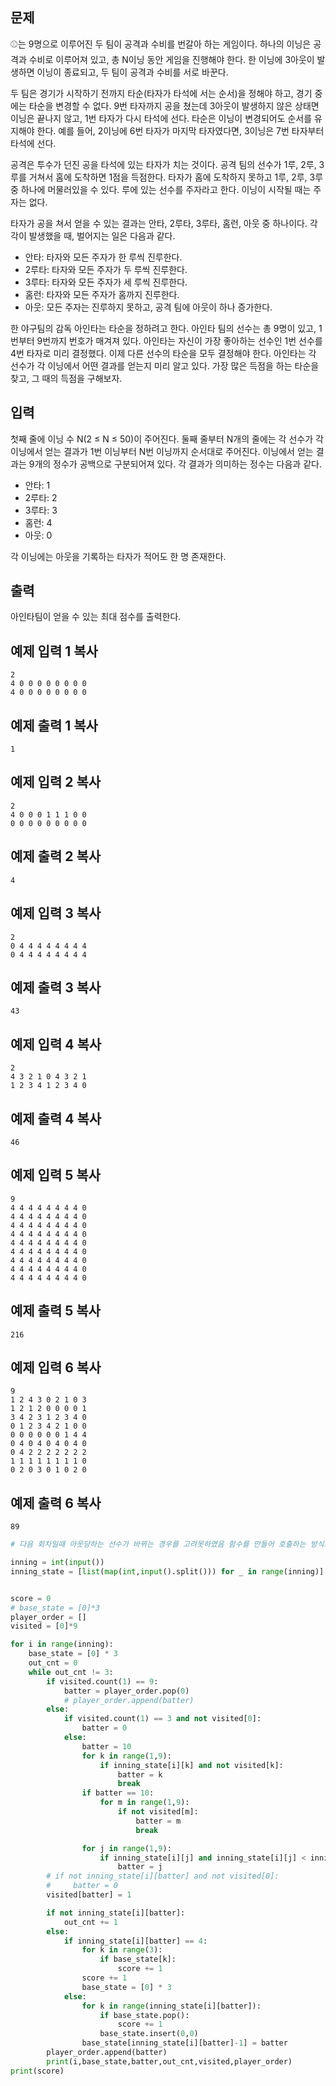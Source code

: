 ## 문제

⚾는 9명으로 이루어진 두 팀이 공격과 수비를 번갈아 하는 게임이다. 하나의 이닝은 공격과 수비로 이루어져 있고, 총 N이닝 동안 게임을 진행해야 한다. 한 이닝에 3아웃이 발생하면 이닝이 종료되고, 두 팀이 공격과 수비를 서로 바꾼다.

두 팀은 경기가 시작하기 전까지 타순(타자가 타석에 서는 순서)을 정해야 하고, 경기 중에는 타순을 변경할 수 없다. 9번 타자까지 공을 쳤는데 3아웃이 발생하지 않은 상태면 이닝은 끝나지 않고, 1번 타자가 다시 타석에 선다. 타순은 이닝이 변경되어도 순서를 유지해야 한다. 예를 들어, 2이닝에 6번 타자가 마지막 타자였다면, 3이닝은 7번 타자부터 타석에 선다.

공격은 투수가 던진 공을 타석에 있는 타자가 치는 것이다. 공격 팀의 선수가 1루, 2루, 3루를 거쳐서 홈에 도착하면 1점을 득점한다. 타자가 홈에 도착하지 못하고 1루, 2루, 3루 중 하나에 머물러있을 수 있다. 루에 있는 선수를 주자라고 한다. 이닝이 시작될 때는 주자는 없다.

타자가 공을 쳐서 얻을 수 있는 결과는 안타, 2루타, 3루타, 홈런, 아웃 중 하나이다. 각각이 발생했을 때, 벌어지는 일은 다음과 같다.

- 안타: 타자와 모든 주자가 한 루씩 진루한다.
- 2루타: 타자와 모든 주자가 두 루씩 진루한다.
- 3루타: 타자와 모든 주자가 세 루씩 진루한다.
- 홈런: 타자와 모든 주자가 홈까지 진루한다.
- 아웃: 모든 주자는 진루하지 못하고, 공격 팀에 아웃이 하나 증가한다.

한 야구팀의 감독 아인타는 타순을 정하려고 한다. 아인타 팀의 선수는 총 9명이 있고, 1번부터 9번까지 번호가 매겨져 있다. 아인타는 자신이 가장 좋아하는 선수인 1번 선수를 4번 타자로 미리 결정했다. 이제 다른 선수의 타순을 모두 결정해야 한다. 아인타는 각 선수가 각 이닝에서 어떤 결과를 얻는지 미리 알고 있다. 가장 많은 득점을 하는 타순을 찾고, 그 때의 득점을 구해보자.

## 입력

첫째 줄에 이닝 수 N(2 ≤ N ≤ 50)이 주어진다. 둘째 줄부터 N개의 줄에는 각 선수가 각 이닝에서 얻는 결과가 1번 이닝부터 N번 이닝까지 순서대로 주어진다. 이닝에서 얻는 결과는 9개의 정수가 공백으로 구분되어져 있다. 각 결과가 의미하는 정수는 다음과 같다.

- 안타: 1
- 2루타: 2
- 3루타: 3
- 홈런: 4
- 아웃: 0

각 이닝에는 아웃을 기록하는 타자가 적어도 한 명 존재한다.

## 출력

아인타팀이 얻을 수 있는 최대 점수를 출력한다.

## 예제 입력 1 복사

```
2
4 0 0 0 0 0 0 0 0
4 0 0 0 0 0 0 0 0
```

## 예제 출력 1 복사

```
1
```

## 예제 입력 2 복사

```
2
4 0 0 0 1 1 1 0 0
0 0 0 0 0 0 0 0 0
```

## 예제 출력 2 복사

```
4
```

## 예제 입력 3 복사

```
2
0 4 4 4 4 4 4 4 4
0 4 4 4 4 4 4 4 4
```

## 예제 출력 3 복사

```
43
```

## 예제 입력 4 복사

```
2
4 3 2 1 0 4 3 2 1
1 2 3 4 1 2 3 4 0
```

## 예제 출력 4 복사

```
46
```

## 예제 입력 5 복사

```
9
4 4 4 4 4 4 4 4 0
4 4 4 4 4 4 4 4 0
4 4 4 4 4 4 4 4 0
4 4 4 4 4 4 4 4 0
4 4 4 4 4 4 4 4 0
4 4 4 4 4 4 4 4 0
4 4 4 4 4 4 4 4 0
4 4 4 4 4 4 4 4 0
4 4 4 4 4 4 4 4 0
```

## 예제 출력 5 복사

```
216
```

## 예제 입력 6 복사

```
9
1 2 4 3 0 2 1 0 3
1 2 1 2 0 0 0 0 1
3 4 2 3 1 2 3 4 0
0 1 2 3 4 2 1 0 0
0 0 0 0 0 0 1 4 4
0 4 0 4 0 4 0 4 0
0 4 2 2 2 2 2 2 2
1 1 1 1 1 1 1 1 0
0 2 0 3 0 1 0 2 0
```

## 예제 출력 6 복사

```
89
```







```python
# 다음 회차일때 아웃당하는 선수가 바뀌는 경우를 고려못하였음 함수를 만들어 호출하는 방식으로 접근 해볼 예정

inning = int(input())
inning_state = [list(map(int,input().split())) for _ in range(inning)]


score = 0
# base_state = [0]*3
player_order = []
visited = [0]*9

for i in range(inning):
    base_state = [0] * 3
    out_cnt = 0
    while out_cnt != 3:
        if visited.count(1) == 9:
            batter = player_order.pop(0)
            # player_order.append(batter)
        else:
            if visited.count(1) == 3 and not visited[0]:
                batter = 0
            else:
                batter = 10
                for k in range(1,9):
                    if inning_state[i][k] and not visited[k]:
                        batter = k
                        break
                if batter == 10:
                    for m in range(1,9):
                        if not visited[m]:
                            batter = m
                            break

                for j in range(1,9):
                    if inning_state[i][j] and inning_state[i][j] < inning_state[i][batter] and not visited[j]:
                        batter = j
        # if not inning_state[i][batter] and not visited[0]:
        #     batter = 0
        visited[batter] = 1

        if not inning_state[i][batter]:
            out_cnt += 1
        else:
            if inning_state[i][batter] == 4:    
                for k in range(3):
                    if base_state[k]:
                        score += 1
                score += 1
                base_state = [0] * 3
            else:
                for k in range(inning_state[i][batter]):
                    if base_state.pop():
                        score += 1
                    base_state.insert(0,0)
                base_state[inning_state[i][batter]-1] = batter
        player_order.append(batter)
        print(i,base_state,batter,out_cnt,visited,player_order)
print(score)
```

